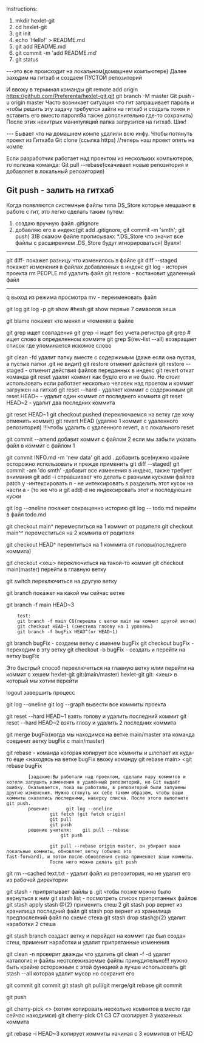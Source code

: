 Instructions:

1. mkdir hexlet-git
2. cd hexlet-git
3. git init
4. echo 'Hello!' > README.md
5. git add README.md
6. git commit -m 'add README.md'
7. git status

---это все происходит на локальном(домашнем компьютере)
Далее заходим на гитхаб и создаем ПУСТОЙ репозиторий

И ввожу в терминал команды
git remote add origin https://github.com/Preferenta/hexlet-git.git
git branch -M master
Git push -u origin master
Часто возникает ситуация что гит запрашивает пароль и чтобы решить эту задачу требуется зайти на гитхаб и создать токен и вставить его вместо пароля9а также дополнительно где-то сохранить)
После этих нехитрых манипуляций папка загрузится на гитхаб.
Шик!

--- Бывает что на домашнем компе удалили всю инфу. Чтобы потянуть проект из Гитхаба
Git clone (ccылка https) //теперь наш проект опять на компе

Если разработчик работает над проектом из нескольких компьютеров, то полезна команда:
Git pull --rebase(скачивает новые репозитория и добавляет в локальный репозитория)

Git push - залить на гитхаб
----
Когда появляются системные файлы типа DS_Store которые мещшают в работе с гит, это легко сделать таким путем:
1) создаю вручную файл .gitignore
2) добавляю его в индекс(git add .gitignore; git commit -m 'smth'; git push)
3)В скамом файле прописываю:
		*.DS_Store
что значит все файлы с расширением .DS_Store будут игнорироваться)
Вуаля!


----
git diff- покажет разницу что изменилось в файле 
git diff --staged покажет изменения в файлах добавленных в индекс
git log - история проекта
rm PEOPLE.md удалить файл
git restore - востановит удаленный файл 

-----
q выход из режима просмотра
mv - переименовать файл


git log
git log -p
git show #hesh 
git show первые 7 символов хеша

git blame <filename> покажет кто менял и чтоменял в файле

git grep <word> ищет совпадения 
git grep -i <word> ищет без учета регистра
git grep <word> # ищет слово в определенном коммите
git grep <word> $(rev-list --all) возвращает список где упоминается искомое слово

git clean -fd удалит папку вместе с содержимым (даже если она пустая, а пустые папки .git не видит)
git restore отменит действия
git restore --staged - отменит действия файлов переданных в индекс
git revert откат команда
git reset удалят коммит как будто его и не было. Не стоит использовать если работает несколько человек над проетом и коммит загружен на гитхаб
git reset --hard - удаляет коммит с содержимым
git reset HEAD~ - удалит один коммит от последнего коммита
git reset HEAD~2 - удалит два последних коммита

git reset HEAD~1
git checkout pushed (переключаемся на ветку где хочу отменить коммит)
git revert HEAD (удаляю 1 коммит с удаленного репозитория) !!!чтобы удалить с удаленного revert, а с локального reset

git commit --amend добавит коммит с файлом 2 если мы забыли указать файл в коммит с файлом 1

git commit INFO.md -m 'new data'
git add . добавить все(нужно крайне осторожно использовать и прежде применить git diff --staged)
git commit -am 'do smth'  -добавит все изменения в индекс, также требует внимания
git add -i справшивает что делать с разными кусками файлов
patch        y -интексировать
		 n - не интексировать
		 s разделить этот кусок на части
		а - (то же что и git add)
		d не индексировать этот и последуюшие куски

git log --oneline покажет сокращенно историю
git log -- todo.md перейти в файл todo.md

git checkout main^ переместиться на 1 коммит от родителя
git checkout main^^ переместиться на 2 коммита от родителя

git checkout HEAD^ перемтиться на 1 коммита от головы(последнего коммита)

git checkout <хеш> переключиться на такой-то коммит
git checkout main(master) перейти в главную ветку

git switch переключиться на другую ветку

git branch покажет на какой мы сейчас ветке

git branch -f main HEAD~3

		test:
		git branch -f main C6(перешла с ветки main на коммит другой ветки)
		git checkout HEAD~1 (сместила глоову на 1 уровень)
		git branch -f bugFix HEAD^(or HEAD~1)

git branch bugFix - coздаем ветку с именем bugFix 
git checkout bugFix - переходим в эту ветку
git checkout -b bugFix - создать и перейти на ветку bugFix

Это быстрый способ переключиться на главную ветку илии перейти на коммит с хешем
hexlet-git git:(main/master)
hexlet-git git: <хеш> в который мы хотим перейти

logout завершить процесс

git log --oneline
git log --graph вывести все коммиты проекта

git reset --hard HEAD~1 взять голову и удалить последний коммит
git reset --hard HEAD~2 взять глову и удалить 2 последних коммита

git merge bugFix(когда мы находимся на ветке main/master эта команда соединит ветку bugFix с main/master)

git rebase - команда которая копирует все коммиты и шлепает их куда-то еще
	<находясь на ветке bugFix ввожу команду git rebase main>
	<git rebase bugFix

			[задание:Вы работали над проектом, сделали пару коммитов и хотели запушить изменения в удалённый репозиторий, но Git выдаёт ошибку. Оказывается, пока вы работали, в репозиторий были запушены другие изменения. Нужно стянуть их себе таким образом, чтобы ваши коммиты оказались последними, наверху списка. После этого выполните git push.
			решение:      git log --oneline
					git fetch (git fetch origin)
					git pull
					git push
			решение учителя:	git pull --rebase
						git push
							
					git pull --rebase origin master, он убирает ваши локальные коммиты, обновляет ветку (обычно это 					fast-forward), и потом после обновления снова применяет ваши коммиты.
					После него можно делать git push


git rm --cached text.txt - удалит файл из репозитория, но не удалит его из рабочей директории

git stash - припрятывает файлы в .git чтобы позже можно было вернуться к ним
git stash list - посмотреть список припрятанных файлов
git stash apply stash @{2} применить стеш 2
git stash pop вернет из хранилища последний файл
git stash pop вернет из хранилища предпослелний файл по схеме стека
git stash drop stash@{2} удалит наработки 2 стеша

git stash branch создаст ветку и перейдет на коммит где был создан стеш, применит наработки и удалит  припрятанные изменения 

git clean -n проверит дважды что удалить
git clean -f -d удалит каталогис и файлы неотслеживаемые файлы принудительно!!! нужно быть крайне осторожным с этой функцией
а лучше использовать
git stash --all которая удалит мусор но сохранит его





git commit
git commit
git stash
git pull/git merge/git rebase
git commit

git push



git cherry-pick <commit1> <commit2> <> (хотим копировать несколько коммитов в место где сейчас находимся)
git cherry-pick C1 C3 C7 скопирует 3 указанных коммита 

git rebase -i HEAD~3 копирует коммиты начиная с 3 коммитов от HEAD